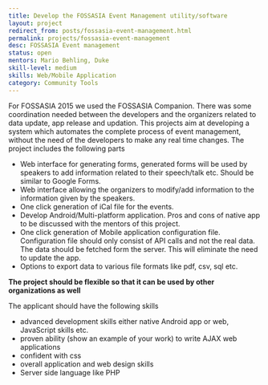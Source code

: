 ```yaml
---
title: Develop the FOSSASIA Event Management utility/software
layout: project
redirect_from: posts/fossasia-event-management.html
permalink: projects/fossasia-event-management
desc: FOSSASIA Event management
status: open
mentors: Mario Behling, Duke
skill-level: medium
skills: Web/Mobile Application
category: Community Tools
---
```


For FOSSASIA 2015 we used the FOSSASIA Companion. There was some coordination needed between the developers and the organizers related to data update, app release and updation. This projects aim at developing a system which automates the complete process of event management, without the need of the developers to make any real time changes. The project includes the following parts
- Web interface for generating forms, generated forms will be used by speakers to add information related to their speech/talk etc. Should be similar to Google Forms.
- Web interface allowing the organizers to modify/add information to the information given by the speakers.
- One click generation of iCal file for the events.
- Develop Android/Multi-platform application. Pros and cons of native app to be discussed with the mentors of this project.
- One click generation of Mobile application configuration file. Configuration file should only consist of API calls and not the real data. The data should be fetched form the server. This will eliminate the need to update the app.
- Options to export data to various file formats like pdf, csv, sql etc.

**The project should be flexible so that it can be used by other organizations as well**

The applicant should have the following skills
- advanced development skills either native Android app or web, JavaScript skills etc.
- proven ability (show an example of your work) to write AJAX web applications
- confident with css
- overall application and web design skills
- Server side language like PHP

